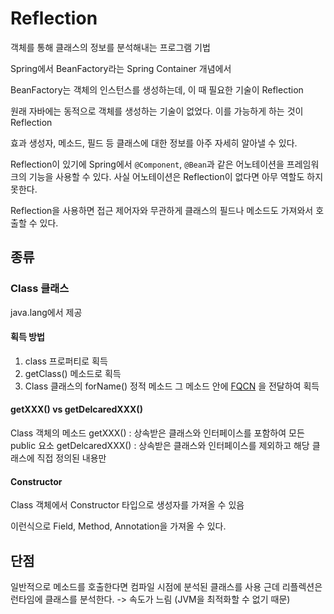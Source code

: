 # Reflection
객체를 통해 클래스의 정보를 분석해내는 프로그램 기법

Spring에서 BeanFactory라는 Spring Container 개념에서

BeanFactory는 객체의 인스턴스를 생성하는데, 이 때 필요한 기술이 Reflection

원래 자바에는 동적으로 객체를 생성하는 기술이 없었다. 이를 가능하게 하는 것이 Reflection

효과
생성자, 메소드, 필드 등 클래스에 대한 정보를 아주 자세히 알아낼 수 있다.

Reflection이 있기에 Spring에서 `@Component`, `@Bean`과 같은 어노테이션을 프레임워크의 기능을 사용할 수 있다. 사실 어노테이션은 Reflection이 없다면 아무 역할도 하지 못한다.

Reflection을 사용하면 접근 제어자와 무관하게 클래스의 필드나 메소드도 가져와서 호출할 수 있다.

## 종류
### Class 클래스
java.lang에서 제공

#### 획득 방법
1. class 프로퍼티로 획득
2. getClass() 메소드로 획득
3. Class 클래스의 forName() 정적 메소드
   그 메소드 안에 [FQCN](FQCN) 을 전달하여 획득
   
#### getXXX() vs getDelcaredXXX()
Class 객체의 메소드
getXXX() : 상속받은 클래스와 인터페이스를 포함하여 모든 public 요소
getDelcaredXXX() : 상속받은 클래스와 인터페이스를 제외하고 해당 클래스에 직접 정의된 내용만

#### Constructor
Class 객체에서 Constructor 타입으로 생성자를 가져올 수 있음

이런식으로 Field, Method, Annotation을 가져올 수 있다. 

## 단점
일반적으로 메소드를 호출한다면 컴파일 시점에 분석된 클래스를 사용
근데 리플렉션은 런타임에 클래스를 분석한다. -> 속도가 느림 (JVM을 최적화할 수 없기 때문)
